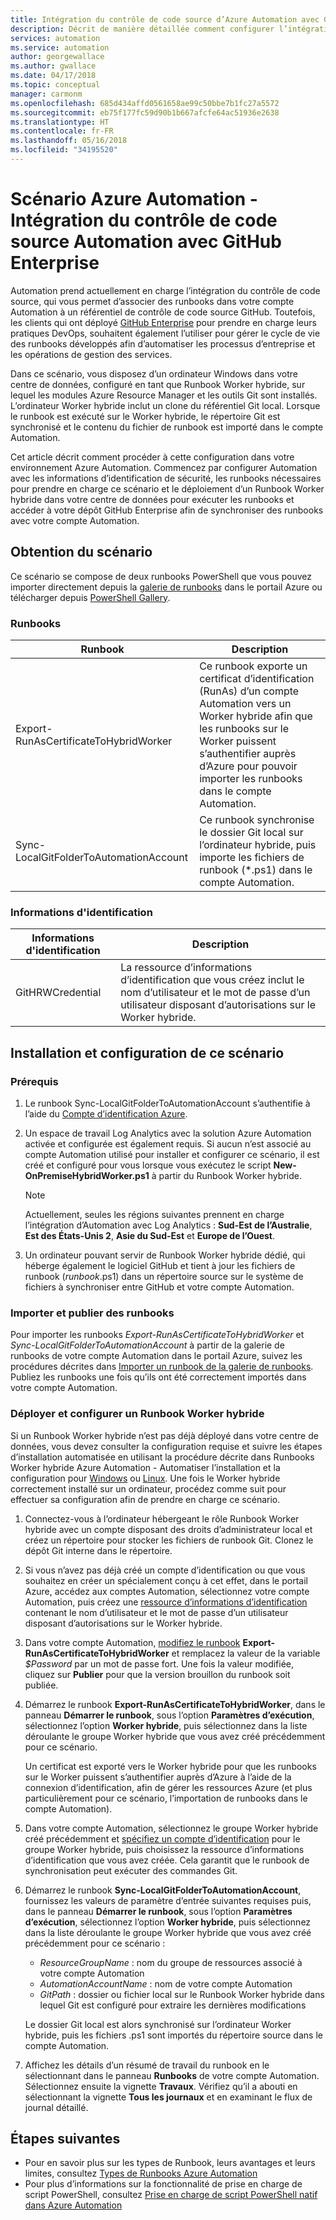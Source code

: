 ```yaml
---
title: Intégration du contrôle de code source d’Azure Automation avec GitHub Enterprise
description: Décrit de manière détaillée comment configurer l’intégration avec GitHub Enterprise pour le contrôle de code source des runbooks Automation.
services: automation
ms.service: automation
author: georgewallace
ms.author: gwallace
ms.date: 04/17/2018
ms.topic: conceptual
manager: carmonm
ms.openlocfilehash: 685d434affd0561658ae99c50bbe7b1fc27a5572
ms.sourcegitcommit: eb75f177fc59d90b1b667afcfe64ac51936e2638
ms.translationtype: HT
ms.contentlocale: fr-FR
ms.lasthandoff: 05/16/2018
ms.locfileid: "34195520"
---
```

# <a name="azure-automation-scenario---automation-source-control-integration-with-github-enterprise"></a>Scénario Azure Automation - Intégration du contrôle de code source Automation avec GitHub Enterprise

Automation prend actuellement en charge l’intégration du contrôle de code source, qui vous permet d’associer des runbooks dans votre compte Automation à un référentiel de contrôle de code source GitHub. Toutefois, les clients qui ont déployé [GitHub Enterprise](https://enterprise.github.com/home) pour prendre en charge leurs pratiques DevOps, souhaitent également l’utiliser pour gérer le cycle de vie des runbooks développés afin d’automatiser les processus d’entreprise et les opérations de gestion des services.

Dans ce scénario, vous disposez d’un ordinateur Windows dans votre centre de données, configuré en tant que Runbook Worker hybride, sur lequel les modules Azure Resource Manager et les outils Git sont installés. L’ordinateur Worker hybride inclut un clone du référentiel Git local. Lorsque le runbook est exécuté sur le Worker hybride, le répertoire Git est synchronisé et le contenu du fichier de runbook est importé dans le compte Automation.

Cet article décrit comment procéder à cette configuration dans votre environnement Azure Automation. Commencez par configurer Automation avec les informations d’identification de sécurité, les runbooks nécessaires pour prendre en charge ce scénario et le déploiement d’un Runbook Worker hybride dans votre centre de données pour exécuter les runbooks et accéder à votre dépôt GitHub Enterprise afin de synchroniser des runbooks avec votre compte Automation.

## <a name="getting-the-scenario"></a>Obtention du scénario

Ce scénario se compose de deux runbooks PowerShell que vous pouvez importer directement depuis la [galerie de runbooks](automation-runbook-gallery.md) dans le portail Azure ou télécharger depuis [PowerShell Gallery](https://www.powershellgallery.com).

### <a name="runbooks"></a>Runbooks

Runbook | Description|
--------|------------|
Export-RunAsCertificateToHybridWorker | Ce runbook exporte un certificat d’identification (RunAs) d’un compte Automation vers un Worker hybride afin que les runbooks sur le Worker puissent s’authentifier auprès d’Azure pour pouvoir importer les runbooks dans le compte Automation.|
Sync-LocalGitFolderToAutomationAccount | Ce runbook synchronise le dossier Git local sur l’ordinateur hybride, puis importe les fichiers de runbook (*.ps1) dans le compte Automation.|

### <a name="credentials"></a>Informations d'identification

Informations d'identification | Description|
-----------|------------|
GitHRWCredential | La ressource d’informations d’identification que vous créez inclut le nom d’utilisateur et le mot de passe d’un utilisateur disposant d’autorisations sur le Worker hybride.|

## <a name="installing-and-configuring-this-scenario"></a>Installation et configuration de ce scénario

### <a name="prerequisites"></a>Prérequis


1. Le runbook Sync-LocalGitFolderToAutomationAccount s’authentifie à l’aide du [Compte d’identification Azure](automation-sec-configure-azure-runas-account.md).

2. Un espace de travail Log Analytics avec la solution Azure Automation activée et configurée est également requis. Si aucun n’est associé au compte Automation utilisé pour installer et configurer ce scénario, il est créé et configuré pour vous lorsque vous exécutez le script **New-OnPremiseHybridWorker.ps1** à partir du Runbook Worker hybride.

    > [!NOTE]
    > Actuellement, seules les régions suivantes prennent en charge l’intégration d’Automation avec Log Analytics : **Sud-Est de l’Australie**, **Est des États-Unis 2**, **Asie du Sud-Est** et **Europe de l’Ouest**.

3. Un ordinateur pouvant servir de Runbook Worker hybride dédié, qui héberge également le logiciel GitHub et tient à jour les fichiers de runbook (*runbook*.ps1) dans un répertoire source sur le système de fichiers à synchroniser entre GitHub et votre compte Automation.

### <a name="import-and-publish-the-runbooks"></a>Importer et publier des runbooks

Pour importer les runbooks *Export-RunAsCertificateToHybridWorker* et *Sync-LocalGitFolderToAutomationAccount* à partir de la galerie de runbooks de votre compte Automation dans le portail Azure, suivez les procédures décrites dans [Importer un runbook de la galerie de runbooks](automation-runbook-gallery.md#to-import-a-runbook-from-the-runbook-gallery-with-the-azure-portal). Publiez les runbooks une fois qu’ils ont été correctement importés dans votre compte Automation.

### <a name="deploy-and-configure-hybrid-runbook-worker"></a>Déployer et configurer un Runbook Worker hybride

Si un Runbook Worker hybride n’est pas déjà déployé dans votre centre de données, vous devez consulter la configuration requise et suivre les étapes d’installation automatisée en utilisant la procédure décrite dans Runbooks Worker hybride Azure Automation - Automatiser l’installation et la configuration pour [Windows](automation-windows-hrw-install.md#automated-deployment) ou [Linux](automation-linux-hrw-install.md#installing-linux-hybrid-runbook-worker). Une fois le Worker hybride correctement installé sur un ordinateur, procédez comme suit pour effectuer sa configuration afin de prendre en charge ce scénario.

1. Connectez-vous à l’ordinateur hébergeant le rôle Runbook Worker hybride avec un compte disposant des droits d’administrateur local et créez un répertoire pour stocker les fichiers de runbook Git. Clonez le dépôt Git interne dans le répertoire.
1. Si vous n’avez pas déjà créé un compte d’identification ou que vous souhaitez en créer un spécialement conçu à cet effet, dans le portail Azure, accédez aux comptes Automation, sélectionnez votre compte Automation, puis créez une [ressource d’informations d’identification](automation-credentials.md) contenant le nom d’utilisateur et le mot de passe d’un utilisateur disposant d’autorisations sur le Worker hybride.
1. Dans votre compte Automation, [modifiez le runbook](automation-edit-textual-runbook.md) **Export-RunAsCertificateToHybridWorker** et remplacez la valeur de la variable *$Password* par un mot de passe fort.  Une fois la valeur modifiée, cliquez sur **Publier** pour que la version brouillon du runbook soit publiée.
1. Démarrez le runbook **Export-RunAsCertificateToHybridWorker**, dans le panneau **Démarrer le runbook**, sous l’option **Paramètres d’exécution**, sélectionnez l’option **Worker hybride**, puis sélectionnez dans la liste déroulante le groupe Worker hybride que vous avez créé précédemment pour ce scénario.

    Un certificat est exporté vers le Worker hybride pour que les runbooks sur le Worker puissent s’authentifier auprès d’Azure à l’aide de la connexion d’identification, afin de gérer les ressources Azure (et plus particulièrement pour ce scénario, l’importation de runbooks dans le compte Automation).

1. Dans votre compte Automation, sélectionnez le groupe Worker hybride créé précédemment et [spécifiez un compte d’identification](automation-hrw-run-runbooks.md#runas-account) pour le groupe Worker hybride, puis choisissez la ressource d’informations d’identification que vous avez créée. Cela garantit que le runbook de synchronisation peut exécuter des commandes Git. 
1. Démarrez le runbook **Sync-LocalGitFolderToAutomationAccount**, fournissez les valeurs de paramètre d’entrée suivantes requises puis, dans le panneau **Démarrer le runbook**, sous l’option **Paramètres d’exécution**, sélectionnez l’option **Worker hybride**, puis sélectionnez dans la liste déroulante le groupe Worker hybride que vous avez créé précédemment pour ce scénario :

   * *ResourceGroupName* : nom du groupe de ressources associé à votre compte Automation
   * *AutomationAccountName* : nom de votre compte Automation
   * *GitPath* : dossier ou fichier local sur le Runbook Worker hybride dans lequel Git est configuré pour extraire les dernières modifications

    Le dossier Git local est alors synchronisé sur l’ordinateur Worker hybride, puis les fichiers .ps1 sont importés du répertoire source dans le compte Automation.

1. Affichez les détails d’un résumé de travail du runbook en le sélectionnant dans le panneau **Runbooks** de votre compte Automation. Sélectionnez ensuite la vignette **Travaux**. Vérifiez qu’il a abouti en sélectionnant la vignette **Tous les journaux** et en examinant le flux de journal détaillé.

## <a name="next-steps"></a>Étapes suivantes

* Pour en savoir plus sur les types de Runbook, leurs avantages et leurs limites, consultez [Types de Runbooks Azure Automation](automation-runbook-types.md)
* Pour plus d’informations sur la fonctionnalité de prise en charge de script PowerShell, consultez [Prise en charge de script PowerShell natif dans Azure Automation](https://azure.microsoft.com/blog/announcing-powershell-script-support-azure-automation-2/)
